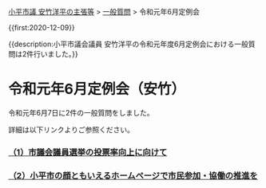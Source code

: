 <p class="breadcrumbs"><a href="../../../index.md">小平市議 安竹洋平の主張等</a> > <a href="../../index.md">一般質問</a> > 令和元年6月定例会

{{first:2020-12-09}}

{{description:小平市議会議員 安竹洋平の令和元年度6月定例会における一般質問は2件行いました。}}

# 令和元年6月定例会（安竹）

令和元年6月7日に2件の一般質問をしました。

詳細は以下リンクよりご参照ください。

### [（1）市議会議員選挙の投票率向上に向けて](./1-touhyouritu-koujou.md)

### [（2）小平市の顔ともいえるホームページで市民参加・協働の推進を](./2-homepage-siminsanka.md)